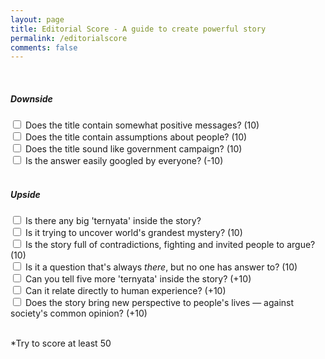 ```yaml
---
layout: page
title: Editorial Score - A guide to create powerful story
permalink: /editorialscore
comments: false
---
```


<script src="{{ site.baseurl }}/assets/js/editorialscore.js"></script>





<div class="progress">
       <div class="progress-bar" role="progressbar" aria-valuenow="0" aria-valuemin="0" aria-valuemax="100">

   </div>
   </div>

<br>

<h5>Downside</h5>

<div class="checkbox">
  <label><input name="p10" class="progress" type="checkbox" value="40"> Does the title contain somewhat positive messages? (10)</label><br>
  <label><input name="p20" class="progress" type="checkbox" value="-10"> Does the title contain assumptions about people? (10)</label><br>
  <label><input name="p30" class="progress" type="checkbox" value="20"> Does the title sound like government campaign? (10)</label><br>
  <label><input name="p40" class="progress" type="checkbox" value="30"> Is the answer easily googled by everyone? (-10)</label>
</div>


<script src="https://cdnjs.cloudflare.com/ajax/libs/jquery/3.4.1/core.js"></script>
<script src="https://cdnjs.cloudflare.com/ajax/libs/jquery/3.4.1/jquery.js"></script>

<br>

<h5>Upside</h5>
<div class="checkbox">
  <label><input name="progress" class="progress" type="checkbox" value="-10"> Is there any big 'ternyata' inside the story?</label>
  <br>
  <label><input name="progress" class="progress" type="checkbox" value="20"> Is it trying to uncover world's grandest mystery? (10)</label><br>
  <label><input type="checkbox" value="30"> Is the story full of contradictions, fighting and invited people to argue? (10)</label><br>
  <label><input type="checkbox" value="40"> Is it a question that's always <i>there</i>, but no one has answer to? (10)</label><br>
  <label><input type="checkbox" value="10"> Can you tell five more 'ternyata' inside the story? (+10)</label><br>
  <label><input type="checkbox" value="10"> Can it relate directly to human experience? (+10)</label><br>
  <label><input type="checkbox" value="10"> Does the story bring new perspective to people's lives — against society's common opinion? (+10)</label><br>
</div>
<br>

<p>*Try to score at least 50</p>
